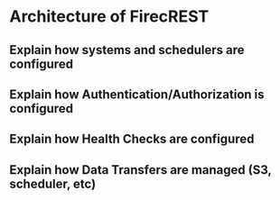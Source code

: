 # Architecture of FirecREST

## Explain how systems and schedulers are configured

## Explain how Authentication/Authorization is configured

## Explain how Health Checks are configured

## Explain how Data Transfers are managed (S3, scheduler, etc)
